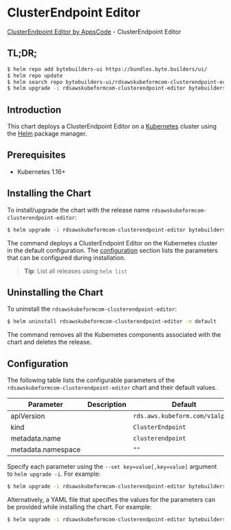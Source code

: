 # ClusterEndpoint Editor

[ClusterEndpoint Editor by AppsCode](https://byte.builders) - ClusterEndpoint Editor

## TL;DR;

```bash
$ helm repo add bytebuilders-ui https://bundles.byte.builders/ui/
$ helm repo update
$ helm search repo bytebuilders-ui/rdsawskubeformcom-clusterendpoint-editor --version=v0.4.16
$ helm upgrade -i rdsawskubeformcom-clusterendpoint-editor bytebuilders-ui/rdsawskubeformcom-clusterendpoint-editor -n default --create-namespace --version=v0.4.16
```

## Introduction

This chart deploys a ClusterEndpoint Editor on a [Kubernetes](http://kubernetes.io) cluster using the [Helm](https://helm.sh) package manager.

## Prerequisites

- Kubernetes 1.16+

## Installing the Chart

To install/upgrade the chart with the release name `rdsawskubeformcom-clusterendpoint-editor`:

```bash
$ helm upgrade -i rdsawskubeformcom-clusterendpoint-editor bytebuilders-ui/rdsawskubeformcom-clusterendpoint-editor -n default --create-namespace --version=v0.4.16
```

The command deploys a ClusterEndpoint Editor on the Kubernetes cluster in the default configuration. The [configuration](#configuration) section lists the parameters that can be configured during installation.

> **Tip**: List all releases using `helm list`

## Uninstalling the Chart

To uninstall the `rdsawskubeformcom-clusterendpoint-editor`:

```bash
$ helm uninstall rdsawskubeformcom-clusterendpoint-editor -n default
```

The command removes all the Kubernetes components associated with the chart and deletes the release.

## Configuration

The following table lists the configurable parameters of the `rdsawskubeformcom-clusterendpoint-editor` chart and their default values.

|     Parameter      | Description |                  Default                   |
|--------------------|-------------|--------------------------------------------|
| apiVersion         |             | <code>rds.aws.kubeform.com/v1alpha1</code> |
| kind               |             | <code>ClusterEndpoint</code>               |
| metadata.name      |             | <code>clusterendpoint</code>               |
| metadata.namespace |             | <code>""</code>                            |


Specify each parameter using the `--set key=value[,key=value]` argument to `helm upgrade -i`. For example:

```bash
$ helm upgrade -i rdsawskubeformcom-clusterendpoint-editor bytebuilders-ui/rdsawskubeformcom-clusterendpoint-editor -n default --create-namespace --version=v0.4.16 --set apiVersion=rds.aws.kubeform.com/v1alpha1
```

Alternatively, a YAML file that specifies the values for the parameters can be provided while
installing the chart. For example:

```bash
$ helm upgrade -i rdsawskubeformcom-clusterendpoint-editor bytebuilders-ui/rdsawskubeformcom-clusterendpoint-editor -n default --create-namespace --version=v0.4.16 --values values.yaml
```
